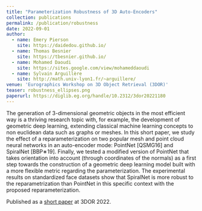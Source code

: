 ```yaml
---
title: "Parameterization Robustness of 3D Auto-Encoders"
collection: publications
permalink: /publication/robustness
date: 2022-09-01
author: 
  - name: Emery Pierson
    site: https://daidedou.github.io/
  - name: Thomas Besnier
    site: https://tbesnier.github.io/
  - name: Mohamed Daoudi
    site: https://sites.google.com/view/mohameddaoudi
  - name: Sylvain Arguillère 
    site: http://math.univ-lyon1.fr/~arguillere/
venue: 'Eurographics Workshop on 3D Object Retrieval (3DOR)'
teaser: robustness_ellipses.png
paperurl: https://diglib.eg.org/handle/10.2312/3dor20221180
---
```


The generation of 3-dimensional geometric objects in the most efficient way is a thriving research topic with, for example, the development of geometric deep learning, extending classical machine learning concepts to non euclidean data such as graphs or meshes. In this short paper, we study the effect of a reparameterization on two popular mesh and point cloud neural networks in an auto-encoder mode: PointNet [QSMG16] and SpiralNet [BBP∗19]. Finally, we tested a modified version of PointNet that takes orientation into account (through coordinates of the normals) as a first step towards the construction of a geometric deep learning model built with a more flexible metric regarding the parameterization. The experimental results on standardized face datasets show that SpiralNet is more robust to the reparametrization than PointNet in this specific context with the proposed reparameterization.

Published as a [short paper](https://diglib.eg.org/handle/10.2312/3dor20221180) at 3DOR 2022.